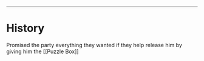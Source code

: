 --------------------------------------------------------------------------------
# History
Promised the party everything they wanted if they help release him by giving him the [[Puzzle Box]]